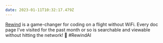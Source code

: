 ```yaml
---
date: 2023-01-11T10:32:17.479Z
---
```

[Rewind](https://www.rewind.ai) is a game-changer for coding on a flight without WiFi. Every doc page I’ve visited for the past month or so is searchable and viewable without hitting the network! 🤯 #RewindAI
